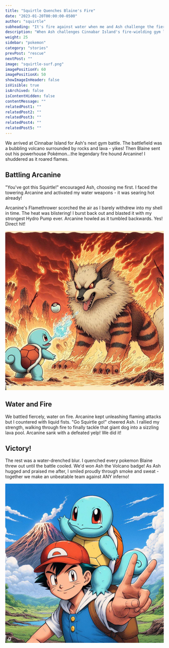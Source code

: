 ```yaml
---
title: "Squirtle Quenches Blaine's Fire" 
date: "2023-01-20T00:00:00-0500"
author: "squirtle" 
subheading: "It's fire against water when me and Ash challenge the fiery gym leader Blaine! Can my water moves douce this volcano battle?" 
description: "When Ash challenges Cinnabar Island's fire-wielding gym leader Blaine, he chooses me, his trusty Squirtle! Blaine's pokemon dish out hot attacks, so I'll need to be cool under pressure. Time to make some waves!" 
weight: 25 
sidebar: "pokemon" 
category: "stories" 
prevPost: "rescue" 
nextPost: "" 
image: "squirtle-surf.png" 
imagePositionY: 60 
imagePositionX: 50
showImageInHeader: false 
isVisible: true 
isArchived: false 
isContentHidden: false  
contentMessage: ""  
relatedPost1: ""  
relatedPost2: "" 
relatedPost3: "" 
relatedPost4: ""  
relatedPost5: "" 
---
```


We arrived at Cinnabar Island for Ash's next gym battle. The battlefield was a bubbling volcano surrounded by rocks and lava - yikes! Then Blaine sent out his powerhouse Pokémon...the legendary fire hound Arcanine! I shuddered as it roared flames.

## Battling Arcanine

"You've got this Squirtle!" encouraged Ash, choosing me first. I faced the towering Arcanine and activated my water weapons - it was searing hot already!

Arcanine's Flamethrower scorched the air as I barely withdrew into my shell in time. The heat was blistering! I burst back out and blasted it with my strongest Hydro Pump ever. Arcanine howled as it tumbled backwards. Yes! Direct hit!

![](my_posts/images/squirtle-battles-arcanine.png)

## Water and Fire

We battled fiercely, water on fire. Arcanine kept unleashing flaming attacks but I countered with liquid fists. "Go Squirtle go!" cheered Ash. I rallied my strength, walking through fire to finally tackle that giant dog into a sizzling lava pool. Arcanine sank with a defeated yelp! We did it!

## Victory!

The rest was a water-drenched blur. I quenched every pokemon Blaine threw out until the battle cooled. We'd won Ash the Volcano badge! As Ash hugged and praised me after, I smiled proudly through smoke and sweat - together we make an unbeatable team against ANY inferno!

![](my_posts/images/squirtle-ash-victory-cinnabar.png)
